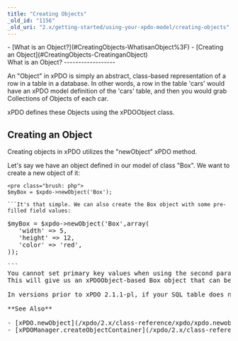 ```yaml
---
title: "Creating Objects"
_old_id: "1156"
_old_uri: "2.x/getting-started/using-your-xpdo-model/creating-objects"
---
```


<div>- [What is an Object?](#CreatingObjects-WhatisanObject%3F)
- [Creating an Object](#CreatingObjects-CreatinganObject)

</div>What is an Object?
------------------

An "Object" in xPDO is simply an abstract, class-based representation of a row in a table in a database. In other words, a row in the table 'cars' would have an xPDO model definition of the 'cars' table, and then you would grab Collections of Objects of each car.

xPDO defines these Objects using the xPDOObject class.

Creating an Object
------------------

Creating objects in xPDO utilizes the "newObject" xPDO method.

Let's say we have an object defined in our model of class "Box". We want to create a new object of it:

```
<pre class="brush: php">
$myBox = $xpdo->newObject('Box');

```It's that simple. We can also create the Box object with some pre-filled field values:

```
<pre class="brush: php">
$myBox = $xpdo->newObject('Box',array(
   'width' => 5,
   'height' => 12,
   'color' => 'red',
));

```<div class="warning">You cannot set primary key values when using the second parameter of newObject(). Set the primary key values using fromArray() after creating the instance with the newObject() and make sure you set the parameter setPrimaryKeys equal to true.</div>This will give us an xPDOObject-based Box object that can be [manipulated and saved](/xpdo/2.x/getting-started/using-your-xpdo-model/setting-object-fields "Setting Object Fields"). Note that this Object is not yet persistent until you save it using [xPDOObject.save](/xpdo/2.x/class-reference/xpdoobject/persistence-methods/save "save").

<div class="warning">In versions prior to xPDO 2.1.1-pl, if your SQL table does not exist for the object you've created, and the object class has a defined table for that class, xPDO will automatically create the table in the database for you. In 2.1.1-pl and later versions, you must set xPDO::OPT\_AUTO\_CREATE\_TABLES to true to have tables created automatically. It is recommended that you create the tables for your model explicitly in a setup script rather than depending on the auto table creation features that were not optional in earlier releases of xPDO. See [xPDOManager.createObjectContainer](/xpdo/2.x/class-reference/xpdomanager/xpdomanager.createobjectcontainer "xPDOManager.createObjectContainer") for information on explicitly creating tables from the model.</div>   
**See Also**

- [xPDO.newObject](/xpdo/2.x/class-reference/xpdo/xpdo.newobject "xPDO.newObject")
- [xPDOManager.createObjectContainer](/xpdo/2.x/class-reference/xpdomanager/xpdomanager.createobjectcontainer "xPDOManager.createObjectContainer")